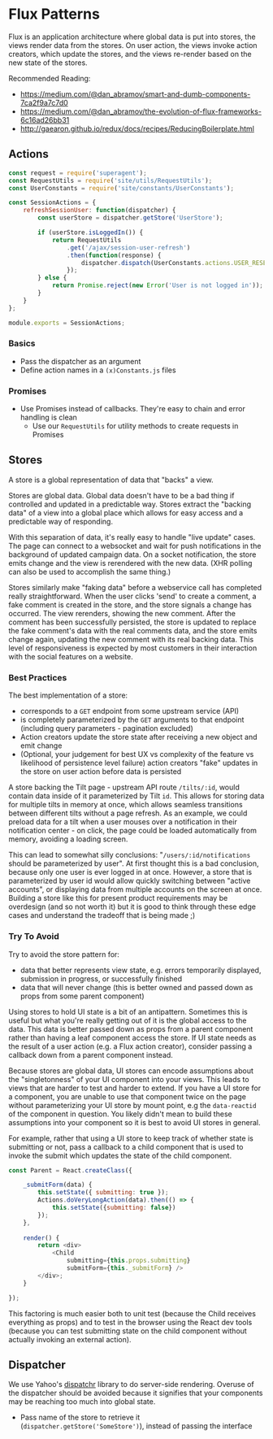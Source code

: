 # Flux Patterns

Flux is an application architecture where global data is put into stores, the views render data from the stores.  On user action, the views invoke action creators, which update the stores, and the views re-render based on the new state of the stores.

Recommended Reading:
* https://medium.com/@dan_abramov/smart-and-dumb-components-7ca2f9a7c7d0 
* https://medium.com/@dan_abramov/the-evolution-of-flux-frameworks-6c16ad26bb31
* http://gaearon.github.io/redux/docs/recipes/ReducingBoilerplate.html

## Actions

```javascript
const request = require('superagent');
const RequestUtils = require('site/utils/RequestUtils');
const UserConstants = require('site/constants/UserConstants');

const SessionActions = {
    refreshSessionUser: function(dispatcher) {
        const userStore = dispatcher.getStore('UserStore');

        if (userStore.isLoggedIn()) {
            return RequestUtils
                .get('/ajax/session-user-refresh')
                .then(function(response) {
                    dispatcher.dispatch(UserConstants.actions.USER_RESET_INFO, response.body);
                });
        } else {
            return Promise.reject(new Error('User is not logged in'));
        }
    }
};

module.exports = SessionActions;

```
### Basics
* Pass the dispatcher as an argument
* Define action names in a ```(x)Constants.js``` files

### Promises
* Use Promises instead of callbacks. They're easy to chain and error handling is clean
  * Use our ```RequestUtils``` for utility methods to create requests in Promises

## Stores

A store is a global representation of data that "backs" a view.

Stores are global data.  Global data doesn't have to be a bad thing if controlled and updated in a predictable way.  Stores extract the "backing data" of a view into a global place which allows for easy access and a predictable way of responding.

 With this separation of data, it's really easy to handle "live update" cases.  The page can connect to a websocket and wait for push notifications in the background of updated campaign data.  On a socket notification, the store emits change and the view is rerendered with the new data.  (XHR polling can also be used to accomplish the same thing.)

Stores similarly make "faking data" before a webservice call has completed really straightforward.  When the user clicks 'send' to create a comment, a fake comment is created in the store, and the store signals a change has occurred.  The view rerenders, showing the new comment.  After the comment has been successfully persisted, the store is updated to replace the fake comment's data with the real comments data, and the store emits change again, updating the new comment with its real backing data.  This level of responsiveness is expected by most customers in their interaction with the social features on a website.

### Best Practices

The best implementation of a store:
* corresponds to a `GET` endpoint from some upstream service (API)
* is completely parameterized by the `GET` arguments to that endpoint (including query parameters - pagination excluded)
* Action creators update the store state after receiving a new object and emit change
* (Optional, your judgement for best UX vs complexity of the feature vs likelihood of persistence level failure) action creators "fake" updates in the store on user action before data is persisted

A store backing the Tilt page - upstream API route `/tilts/:id`, would contain data inside of it parameterized by Tilt `id`.  This allows for storing data for multiple tilts in memory at once, which allows seamless transitions between different tilts without a page refresh.  As an example, we could preload data for a tilt when a user mouses over a notification in their notification center - on click, the page could be loaded automatically from memory, avoiding a loading screen.  

This can lead to somewhat silly conclusions: "`/users/:id/notifications` should be parameterized by user".  At first thought this is a bad conclusion, because only one user is ever logged in at once.  However, a store that is parameterized by user id would allow quickly switching between "active accounts", or displaying data from multiple accounts on the screen at once.  Building a store like this for present product requirements may be overdesign (and so not worth it) but it is good to think through these edge cases and understand the tradeoff that is being made ;)

### Try To Avoid

Try to avoid the store pattern for:
* data that better represents view state, e.g. errors temporarily displayed, submission in progress, or successfully finished
* data that will never change (this is better owned and passed down as props from some parent component)

Using stores to hold UI state is a bit of an antipattern.  Sometimes this is useful but what you're really getting out of it is the global access to the data.  This data is better passed down as props from a parent component rather than having a leaf component access the store.  If UI state needs as the result of a user action (e.g. a Flux action creator), consider passing a callback down from a parent component instead.

Because stores are global data, UI stores can encode assumptions about the "singletonness" of your UI component into your views.  This leads to views that are harder to test and harder to extend. If you have a UI store for a component, you are unable to use that component twice on the page without parameterizing your UI store by mount point, e.g the `data-reactid` of the component in question.  You likely didn't mean to build these assumptions into your component so it is best to avoid UI stores in general.

For example, rather that using a UI store to keep track of whether state is submitting or not, pass a callback to a child component that is used to invoke the submit which updates the state of the child component.

```javascript
const Parent = React.createClass({

	_submitForm(data) {
		this.setState({ submitting: true });
		Actions.doVeryLongAction(data).then(() => {
			this.setState({submitting: false})
		});
	},
	
	render() {
		return <div>
			<Child 
				submitting={this.props.submitting}
				submitForm={this._submitForm} />
		</div>;
	}

});
```

This factoring is much easier both to unit test (because the Child receives everything as props) and to test in the browser using the React dev tools (because you can test submitting state on the child component without actually invoking an external action).

## Dispatcher

We use Yahoo's [dispatchr](https://github.com/yahoo/dispatchr) library to do server-side rendering.  Overuse of the dispatcher should be avoided because it signifies that your components may be reaching too much into global state.

* Pass name of the store to retrieve it (```dispatcher.getStore('SomeStore')```), instead of passing the interface
